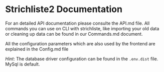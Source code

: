 # Strichliste2 Documentation

For an detailed API documentation please consulte the API.md file. All commands you can use on CLI with strichliste, like importing your old data or cleaning up data can be found in our Commands.md document.

All the configuration parameters which are also used by the frontend are explained in the Config.md file

*Hint*: The database driver configuration can be found in the `.env.dist` file. MySql is default.
